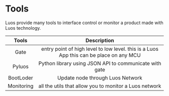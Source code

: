 # Tools

Luos provide many tools to interface control or monitor a product made with Luos technology.

| Tools | Description |
| :---: | :---: |
| Gate | entry point of high level to low level. this is a Luos App this can be place on any MCU |
| Pyluos | Python library using JSON API to communicate with gate |
| BootLoder | Update node through Luos Network |
| Monitoring | all the utils that allow you to monitor a Luos network|

